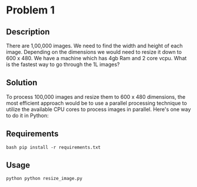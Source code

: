 # Problem 1

## Description

There are 1,00,000 images. We need to find the width and height of each image. Depending on the dimensions we would need to resize it down to 600 x 480. We have a machine which has 4gb Ram and 2 core vcpu. What is the fastest way to go through the 1L images?

## Solution 

To process 100,000 images and resize them to 600 x 480 dimensions, the most efficient approach would be to use a parallel processing technique to utilize the available CPU cores to process images in parallel. Here's one way to do it in Python:

## Requirements

``bash
pip install -r requirements.txt
``

## Usage

``python
python resize_image.py
``